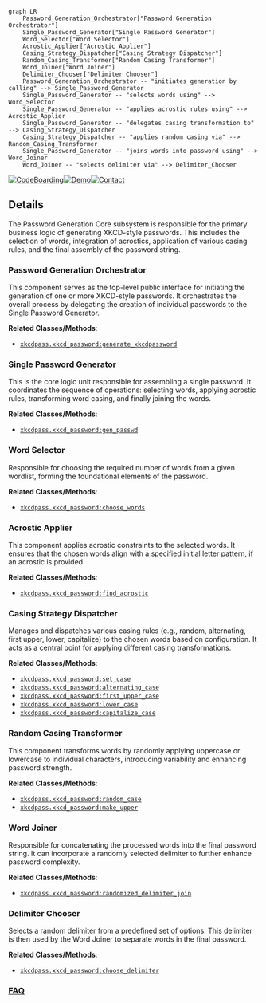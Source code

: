 ```mermaid
graph LR
    Password_Generation_Orchestrator["Password Generation Orchestrator"]
    Single_Password_Generator["Single Password Generator"]
    Word_Selector["Word Selector"]
    Acrostic_Applier["Acrostic Applier"]
    Casing_Strategy_Dispatcher["Casing Strategy Dispatcher"]
    Random_Casing_Transformer["Random Casing Transformer"]
    Word_Joiner["Word Joiner"]
    Delimiter_Chooser["Delimiter Chooser"]
    Password_Generation_Orchestrator -- "initiates generation by calling" --> Single_Password_Generator
    Single_Password_Generator -- "selects words using" --> Word_Selector
    Single_Password_Generator -- "applies acrostic rules using" --> Acrostic_Applier
    Single_Password_Generator -- "delegates casing transformation to" --> Casing_Strategy_Dispatcher
    Casing_Strategy_Dispatcher -- "applies random casing via" --> Random_Casing_Transformer
    Single_Password_Generator -- "joins words into password using" --> Word_Joiner
    Word_Joiner -- "selects delimiter via" --> Delimiter_Chooser
```

[![CodeBoarding](https://img.shields.io/badge/Generated%20by-CodeBoarding-9cf?style=flat-square)](https://github.com/CodeBoarding/CodeBoarding)[![Demo](https://img.shields.io/badge/Try%20our-Demo-blue?style=flat-square)](https://www.codeboarding.org/demo)[![Contact](https://img.shields.io/badge/Contact%20us%20-%20contact@codeboarding.org-lightgrey?style=flat-square)](mailto:contact@codeboarding.org)

## Details

The Password Generation Core subsystem is responsible for the primary business logic of generating XKCD-style passwords. This includes the selection of words, integration of acrostics, application of various casing rules, and the final assembly of the password string.

### Password Generation Orchestrator
This component serves as the top-level public interface for initiating the generation of one or more XKCD-style passwords. It orchestrates the overall process by delegating the creation of individual passwords to the Single Password Generator.


**Related Classes/Methods**:

- <a href="https://github.com/redacted/XKCD-password-generator/blob/master/xkcdpass/xkcd_password.py" target="_blank" rel="noopener noreferrer">`xkcdpass.xkcd_password:generate_xkcdpassword`</a>


### Single Password Generator
This is the core logic unit responsible for assembling a single password. It coordinates the sequence of operations: selecting words, applying acrostic rules, transforming word casing, and finally joining the words.


**Related Classes/Methods**:

- <a href="https://github.com/redacted/XKCD-password-generator/blob/master/xkcdpass/xkcd_password.py" target="_blank" rel="noopener noreferrer">`xkcdpass.xkcd_password:gen_passwd`</a>


### Word Selector
Responsible for choosing the required number of words from a given wordlist, forming the foundational elements of the password.


**Related Classes/Methods**:

- <a href="https://github.com/redacted/XKCD-password-generator/blob/master/xkcdpass/xkcd_password.py" target="_blank" rel="noopener noreferrer">`xkcdpass.xkcd_password:choose_words`</a>


### Acrostic Applier
This component applies acrostic constraints to the selected words. It ensures that the chosen words align with a specified initial letter pattern, if an acrostic is provided.


**Related Classes/Methods**:

- <a href="https://github.com/redacted/XKCD-password-generator/blob/master/xkcdpass/xkcd_password.py" target="_blank" rel="noopener noreferrer">`xkcdpass.xkcd_password:find_acrostic`</a>


### Casing Strategy Dispatcher
Manages and dispatches various casing rules (e.g., random, alternating, first upper, lower, capitalize) to the chosen words based on configuration. It acts as a central point for applying different casing transformations.


**Related Classes/Methods**:

- <a href="https://github.com/redacted/XKCD-password-generator/blob/master/xkcdpass/xkcd_password.py" target="_blank" rel="noopener noreferrer">`xkcdpass.xkcd_password:set_case`</a>
- <a href="https://github.com/redacted/XKCD-password-generator/blob/master/xkcdpass/xkcd_password.py" target="_blank" rel="noopener noreferrer">`xkcdpass.xkcd_password:alternating_case`</a>
- <a href="https://github.com/redacted/XKCD-password-generator/blob/master/xkcdpass/xkcd_password.py" target="_blank" rel="noopener noreferrer">`xkcdpass.xkcd_password:first_upper_case`</a>
- <a href="https://github.com/redacted/XKCD-password-generator/blob/master/xkcdpass/xkcd_password.py" target="_blank" rel="noopener noreferrer">`xkcdpass.xkcd_password:lower_case`</a>
- <a href="https://github.com/redacted/XKCD-password-generator/blob/master/xkcdpass/xkcd_password.py" target="_blank" rel="noopener noreferrer">`xkcdpass.xkcd_password:capitalize_case`</a>


### Random Casing Transformer
This component transforms words by randomly applying uppercase or lowercase to individual characters, introducing variability and enhancing password strength.


**Related Classes/Methods**:

- <a href="https://github.com/redacted/XKCD-password-generator/blob/master/xkcdpass/xkcd_password.py" target="_blank" rel="noopener noreferrer">`xkcdpass.xkcd_password:random_case`</a>
- <a href="https://github.com/redacted/XKCD-password-generator/blob/master/xkcdpass/xkcd_password.py" target="_blank" rel="noopener noreferrer">`xkcdpass.xkcd_password:make_upper`</a>


### Word Joiner
Responsible for concatenating the processed words into the final password string. It can incorporate a randomly selected delimiter to further enhance password complexity.


**Related Classes/Methods**:

- <a href="https://github.com/redacted/XKCD-password-generator/blob/master/xkcdpass/xkcd_password.py" target="_blank" rel="noopener noreferrer">`xkcdpass.xkcd_password:randomized_delimiter_join`</a>


### Delimiter Chooser
Selects a random delimiter from a predefined set of options. This delimiter is then used by the Word Joiner to separate words in the final password.


**Related Classes/Methods**:

- <a href="https://github.com/redacted/XKCD-password-generator/blob/master/xkcdpass/xkcd_password.py" target="_blank" rel="noopener noreferrer">`xkcdpass.xkcd_password:choose_delimiter`</a>




### [FAQ](https://github.com/CodeBoarding/GeneratedOnBoardings/tree/main?tab=readme-ov-file#faq)